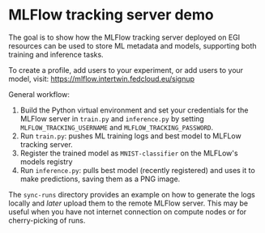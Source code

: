 # MLFlow tracking server demo

The goal is to show how the MLFlow tracking server deployed on EGI resources can be used to store ML metadata and models, supporting both training and inference tasks.

To create a profile, add users to your experiment, or add users to your model, visit: https://mlflow.intertwin.fedcloud.eu/signup

General workflow:

1. Build the Python virtual environment and set your credentials for the MLFlow server in `train.py` and `inference.py` by setting `MLFLOW_TRACKING_USERNAME` and `MLFLOW_TRACKING_PASSWORD`.
2. Run `train.py`: pushes ML training logs and best model to MLFLow tracking server. 
3. Register the trained model as `MNIST-classifier` on the MLFLow's models registry
4. Run `inference.py`: pulls best model (recently registered) and uses it to make predictions, saving them as a PNG image.

The `sync-runs` directory provides an example on how to generate the logs locally and *later* upload them to the remote MLFlow server.
This may be useful when you have not internet connection on compute nodes or for cherry-picking of runs.
